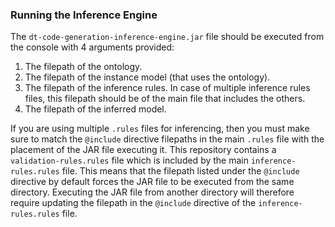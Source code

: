 ### Running the Inference Engine
The `dt-code-generation-inference-engine.jar` file should be executed from the console with 4 arguments provided:
1. The filepath of the ontology.
2. The filepath of the instance model (that uses the ontology).
3. The filepath of the inference rules. In case of multiple inference rules files, this filepath should be of the main file that includes the others.
4. The filepath of the inferred model.

If you are using multiple `.rules` files for inferencing, then you must make sure to match the `@include` directive filepaths in the main `.rules` file with the placement of the JAR file executing it. This repository contains a `validation-rules.rules` file which is included by the main `inference-rules.rules` file. This means that the filepath listed under the `@include` directive by default forces the JAR file to be executed from the same directory. Executing the JAR file from another directory will therefore require updating the filepath in the `@include` directive of the `inference-rules.rules` file.